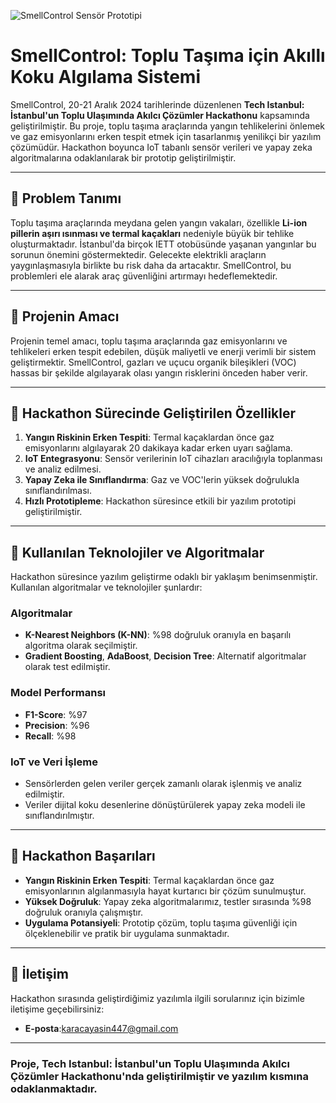 ![SmellControl Sensör Prototipi]("C:\Users\ismai\OneDrive\Masaüstü\foto_tech.jpg")


# SmellControl: Toplu Taşıma için Akıllı Koku Algılama Sistemi

SmellControl, 20-21 Aralık 2024 tarihlerinde düzenlenen **Tech Istanbul: İstanbul'un Toplu Ulaşımında Akılcı Çözümler Hackathonu** kapsamında geliştirilmiştir. Bu proje, toplu taşıma araçlarında yangın tehlikelerini önlemek ve gaz emisyonlarını erken tespit etmek için tasarlanmış yenilikçi bir yazılım çözümüdür. Hackathon boyunca IoT tabanlı sensör verileri ve yapay zeka algoritmalarına odaklanılarak bir prototip geliştirilmiştir.

---

## 🚨 **Problem Tanımı**

Toplu taşıma araçlarında meydana gelen yangın vakaları, özellikle **Li-ion pillerin aşırı ısınması ve termal kaçakları** nedeniyle büyük bir tehlike oluşturmaktadır. İstanbul'da birçok IETT otobüsünde yaşanan yangınlar bu sorunun önemini göstermektedir. Gelecekte elektrikli araçların yaygınlaşmasıyla birlikte bu risk daha da artacaktır. SmellControl, bu problemleri ele alarak araç güvenliğini artırmayı hedeflemektedir.

---

## 🎯 **Projenin Amacı**

Projenin temel amacı, toplu taşıma araçlarında gaz emisyonlarını ve tehlikeleri erken tespit edebilen, düşük maliyetli ve enerji verimli bir sistem geliştirmektir. SmellControl, gazları ve uçucu organik bileşikleri (VOC) hassas bir şekilde algılayarak olası yangın risklerini önceden haber verir.

---

## 🚀 **Hackathon Sürecinde Geliştirilen Özellikler**

1. **Yangın Riskinin Erken Tespiti**: Termal kaçaklardan önce gaz emisyonlarını algılayarak 20 dakikaya kadar erken uyarı sağlama.
2. **IoT Entegrasyonu**: Sensör verilerinin IoT cihazları aracılığıyla toplanması ve analiz edilmesi.
3. **Yapay Zeka ile Sınıflandırma**: Gaz ve VOC'lerin yüksek doğrulukla sınıflandırılması.
4. **Hızlı Prototipleme**: Hackathon süresince etkili bir yazılım prototipi geliştirilmiştir.

---

## 🧠 **Kullanılan Teknolojiler ve Algoritmalar**

Hackathon süresince yazılım geliştirme odaklı bir yaklaşım benimsenmiştir. Kullanılan algoritmalar ve teknolojiler şunlardır:

### Algoritmalar
- **K-Nearest Neighbors (K-NN)**: %98 doğruluk oranıyla en başarılı algoritma olarak seçilmiştir.
- **Gradient Boosting**, **AdaBoost**, **Decision Tree**: Alternatif algoritmalar olarak test edilmiştir.

### Model Performansı
- **F1-Score**: %97
- **Precision**: %96
- **Recall**: %98

### IoT ve Veri İşleme
- Sensörlerden gelen veriler gerçek zamanlı olarak işlenmiş ve analiz edilmiştir.
- Veriler dijital koku desenlerine dönüştürülerek yapay zeka modeli ile sınıflandırılmıştır.

---

## 🌟 **Hackathon Başarıları**

- **Yangın Riskinin Erken Tespiti**: Termal kaçaklardan önce gaz emisyonlarının algılanmasıyla hayat kurtarıcı bir çözüm sunulmuştur.
- **Yüksek Doğruluk**: Yapay zeka algoritmalarımız, testler sırasında %98 doğruluk oranıyla çalışmıştır.
- **Uygulama Potansiyeli**: Prototip çözüm, toplu taşıma güvenliği için ölçeklenebilir ve pratik bir uygulama sunmaktadır.

---

## 📧 **İletişim**

Hackathon sırasında geliştirdiğimiz yazılımla ilgili sorularınız için bizimle iletişime geçebilirsiniz:

- **E-posta**:karacayasin447@gmail.com 
---

### Proje, Tech Istanbul: İstanbul'un Toplu Ulaşımında Akılcı Çözümler Hackathonu'nda geliştirilmiştir ve yazılım kısmına odaklanmaktadır.
